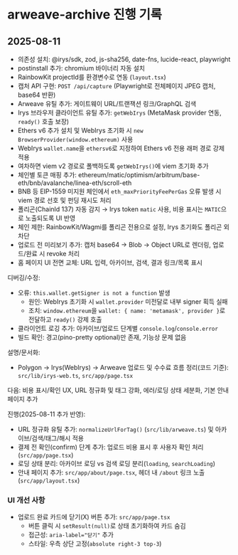 # arweave-archive 진행 기록

## 2025-08-11

- 의존성 설치: @irys/sdk, zod, js-sha256, date-fns, lucide-react, playwright
- postinstall 추가: chromium 바이너리 자동 설치
- RainbowKit projectId를 환경변수로 연동 (`layout.tsx`)
- 캡처 API 구현: `POST /api/capture` (Playwright로 전체페이지 JPEG 캡처, base64 반환)
- Arweave 유틸 추가: 게이트웨이 URL/트랜잭션 링크/GraphQL 검색
- Irys 브라우저 클라이언트 유틸 추가: `getWebIrys` (MetaMask provider 연동, `ready()` 호출 보장)
- Ethers v6 추가 설치 및 WebIrys 초기화 시 `new BrowserProvider(window.ethereum)` 사용
- WebIrys `wallet.name`을 `ethersv6`로 지정하여 Ethers v6 전용 래퍼 경로 강제 적용
- 여차하면 viem v2 경로로 폴백하도록 `getWebIrys()`에 viem 초기화 추가
- 체인별 토큰 매핑 추가: ethereum/matic/optimism/arbitrum/base-eth/bnb/avalanche/linea-eth/scroll-eth
- BNB 등 EIP-1559 미지원 체인에서 `eth_maxPriorityFeePerGas` 오류 발생 시 viem 경로 선호 및 펀딩 재시도 처리
- 폴리곤(ChainId 137) 자동 감지 → Irys token `matic` 사용, 비용 표시는 `MATIC`으로 노출되도록 UI 반영
- 체인 제한: RainbowKit/Wagmi를 폴리곤 전용으로 설정, Irys 초기화도 폴리곤 외 차단
- 업로드 전 미리보기 추가: 캡처 base64 → Blob → Object URL로 렌더링, 업로드/완료 시 revoke 처리
- 홈 페이지 UI 전면 교체: URL 입력, 아카이브, 검색, 결과 링크/목록 표시

디버깅/수정:
- 오류: `this.wallet.getSigner is not a function` 발생
  - 원인: WebIrys 초기화 시 `wallet.provider` 미전달로 내부 signer 획득 실패
  - 조치: `window.ethereum`을 `wallet: { name: 'metamask', provider }`로 전달하고 `ready()` 강제 호출
- 클라이언트 로깅 추가: 아카이브/업로드 단계별 `console.log`/`console.error`
- 빌드 확인: 경고(pino-pretty optional)만 존재, 기능상 문제 없음

설명/문서화:
- Polygon → Irys(WebIrys) → Arweave 업로드 및 수수료 흐름 정리(코드 기준): `src/lib/irys-web.ts`, `src/app/page.tsx`

다음: 비용 표시/확인 UX, URL 정규화 및 태그 강화, 에러/로딩 상태 세분화, 기본 안내 페이지 추가

진행(2025-08-11 추가 반영):
- URL 정규화 유틸 추가: `normalizeUrlForTag()` (`src/lib/arweave.ts`) 및 아카이브/검색/태그/해시 적용
- 결제 전 확인(confirm) 단계 추가: 업로드 비용 표시 후 사용자 확인 처리 (`src/app/page.tsx`)
- 로딩 상태 분리: 아카이브 로딩 vs 검색 로딩 분리(`loading`, `searchLoading`)
- 안내 페이지 추가: `src/app/about/page.tsx`, 헤더 내 `/about` 링크 노출(`src/app/layout.tsx`)


### UI 개선 사항
- 업로드 완료 카드에 닫기(X) 버튼 추가: `src/app/page.tsx`
  - 버튼 클릭 시 `setResult(null)`로 상태 초기화하여 카드 숨김
  - 접근성: `aria-label="닫기"` 추가
  - 스타일: 우측 상단 고정(`absolute right-3 top-3`)


